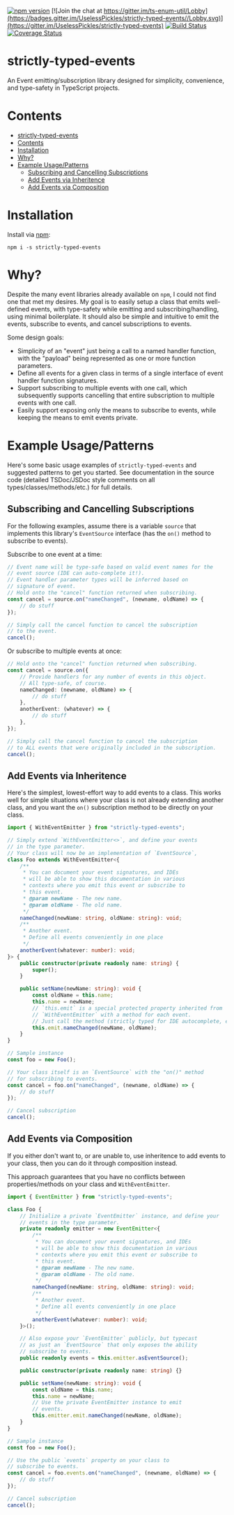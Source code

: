 [![npm version](https://img.shields.io/npm/v/strictly-typed-events.svg)](https://www.npmjs.com/package/strictly-typed-events)
[![Join the chat at https://gitter.im/ts-enum-util/Lobby](https://badges.gitter.im/UselessPickles/strictly-typed-events//Lobby.svg)](https://gitter.im/UselessPickles/strictly-typed-events)
[![Build Status](https://travis-ci.org/UselessPickles/strictly-typed-events.svg?branch=main)](https://travis-ci.org/UselessPickles/strictly-typed-events)
[![Coverage Status](https://coveralls.io/repos/github/UselessPickles/strictly-typed-events/badge.svg?branch=main)](https://coveralls.io/github/UselessPickles/strictly-typed-events?branch=main)

# strictly-typed-events

An Event emitting/subscription library designed for simplicity, convenience, and
type-safety in TypeScript projects.

# Contents

<!-- TOC depthFrom:1 -->

-   [strictly-typed-events](#strictly-typed-events)
-   [Contents](#contents)
-   [Installation](#installation)
-   [Why?](#why)
-   [Example Usage/Patterns](#example-usagepatterns)
    -   [Subscribing and Cancelling Subscriptions](#subscribing-and-cancelling-subscriptions)
    -   [Add Events via Inheritence](#add-events-via-inheritence)
    -   [Add Events via Composition](#add-events-via-composition)

<!-- /TOC -->

# Installation

Install via [npm](https://www.npmjs.com/package/strictly-typed-events):

```
npm i -s strictly-typed-events
```

# Why?

Despite the many event libraries already available on `npm`, I could not find
one that met my desires. My goal is to easily setup a class that emits
well-defined events, with type-safety while emitting and subscribing/handling,
using minimal boilerplate. It should also be simple and intuitive to emit the
events, subscribe to events, and cancel subscriptions to events.

Some design goals:

-   Simplicity of an "event" just being a call to a named handler function, with
    the "payload" being represented as one or more function parameters.
-   Define all events for a given class in terms of a single interface of event
    handler function signatures.
-   Support subscribing to multiple events with one call, which subsequently supports
    cancelling that entire subscription to multiple events with one call.
-   Easily support exposing only the means to subscribe to events, while keeping
    the means to emit events private.

# Example Usage/Patterns

Here's some basic usage examples of `strictly-typed-events` and suggested patterns
to get you started. See documentation in the source code (detailed TSDoc/JSDoc
style comments on all types/classes/methods/etc.) for full details.

## Subscribing and Cancelling Subscriptions

For the following examples, assume there is a variable `source` that implements
this library's `EventSource` interface (has the `on()` method to subscribe to events).

Subscribe to one event at a time:

```ts
// Event name will be type-safe based on valid event names for the
// event source (IDE can auto-complete it!).
// Event handler parameter types will be inferred based on
// signature of event.
// Hold onto the "cancel" function returned when subscribing.
const cancel = source.on("nameChanged", (newname, oldName) => {
    // do stuff
});

// Simply call the cancel function to cancel the subscription
// to the event.
cancel();
```

Or subscribe to multiple events at once:

```ts
// Hold onto the "cancel" function returned when subscribing.
const cancel = source.on({
    // Provide handlers for any number of events in this object.
    // All type-safe, of course.
    nameChanged: (newname, oldName) => {
        // do stuff
    },
    anotherEvent: (whatever) => {
        // do stuff
    },
});

// Simply call the cancel function to cancel the subscription
// to ALL events that were originally included in the subscription.
cancel();
```

## Add Events via Inheritence

Here's the simplest, lowest-effort way to add events to a class.
This works well for simple situations where your class is not already
extending another class, and you want the `on()` subscription
method to be directly on your class.

```ts
import { WithEventEmitter } from "strictly-typed-events";

// Simply extend `WithEventEmitter<>`, and define your events
// in the type parameter.
// Your class will now be an implementation of `EventSource`,
class Foo extends WithEventEmitter<{
    /**
     * You can document your event signatures, and IDEs
     * will be able to show this documentation in various
     * contexts where you emit this event or subscribe to
     * this event.
     * @param newName - The new name.
     * @param oldName - The old name.
     */
    nameChanged(newName: string, oldName: string): void;
    /**
     * Another event.
     * Define all events conveniently in one place
     */
    anotherEvent(whatever: number): void;
}> {
    public constructor(private readonly name: string) {
        super();
    }

    public setName(newName: string): void {
        const oldName = this.name;
        this.name = newName;
        // `this.emit` is a special protected property inherited from
        // `WithEventEmitter` with a method for each event.
        // Just call the method (strictly typed for IDE autocomplete, etc.)
        this.emit.nameChanged(newName, oldName);
    }
}

// Sample instance
const foo = new Foo();

// Your class itself is an `EventSource` with the "on()" method
// for subscribing to events.
const cancel = foo.on("nameChanged", (newname, oldName) => {
    // do stuff
});

// Cancel subscription
cancel();
```

## Add Events via Composition

If you either don't want to, or are unable to, use inheritence to add
events to your class, then you can do it through composition instead.

This approach guarantees that you have no conflicts between properties/methods
on your class and `WithEventEmitter`.

```ts
import { EventEmitter } from "strictly-typed-events";

class Foo {
    // Initialize a private `EventEmitter` instance, and define your
    // events in the type parameter.
    private readonly emitter = new EventEmitter<{
        /**
         * You can document your event signatures, and IDEs
         * will be able to show this documentation in various
         * contexts where you emit this event or subscribe to
         * this event.
         * @param newName - The new name.
         * @param oldName - The old name.
         */
        nameChanged(newName: string, oldName: string): void;
        /**
         * Another event.
         * Define all events conveniently in one place
         */
        anotherEvent(whatever: number): void;
    }>();

    // Also expose your `EventEmitter` publicly, but typecast
    // as just an `EventSource` that only exposes the ability
    // subscribe to events.
    public readonly events = this.emitter.asEventSource();

    public constructor(private readonly name: string) {}

    public setName(newName: string): void {
        const oldName = this.name;
        this.name = newName;
        // Use the private EventEmitter instance to emit
        // events.
        this.emitter.emit.nameChanged(newName, oldName);
    }
}

// Sample instance
const foo = new Foo();

// Use the public `events` property on your class to
// subscribe to events.
const cancel = foo.events.on("nameChanged", (newname, oldName) => {
    // do stuff
});

// Cancel subscription
cancel();
```
